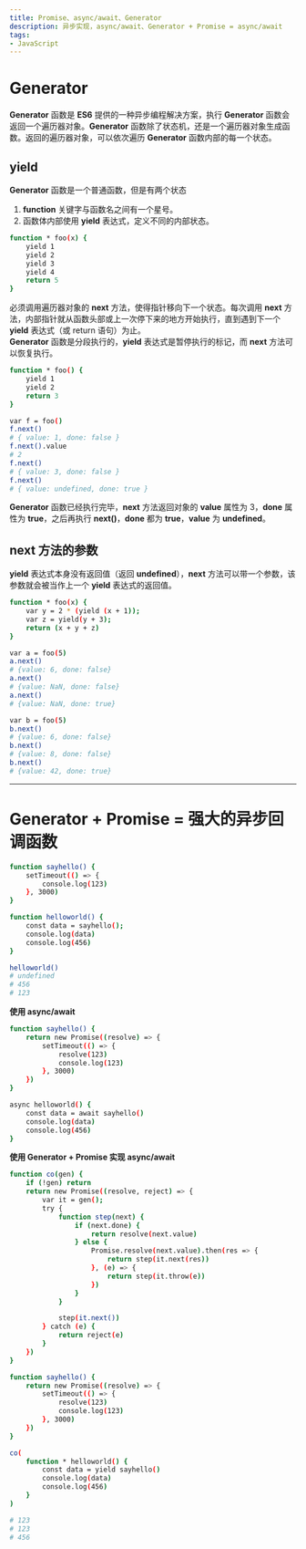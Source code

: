 ```yaml
---
title: Promise、async/await、Generator
description: 异步实现，async/await、Generator + Promise = async/await
tags:
- JavaScript
---
```


# Generator 

**Generator** 函数是 **ES6** 提供的一种异步编程解决方案，执行 **Generator** 函数会返回一个遍历器对象。**Generator** 函数除了状态机，还是一个遍历器对象生成函数。返回的遍历器对象，可以依次遍历 **Generator** 函数内部的每一个状态。

## yield

**Generator** 函数是一个普通函数，但是有两个状态<br>
1. **function** 关键字与函数名之间有一个星号。<br>
2. 函数体内部使用 **yield** 表达式，定义不同的内部状态。<br>

```bash
function * foo(x) {
    yield 1
    yield 2
    yield 3
    yield 4
    return 5
}
```

必须调用遍历器对象的 **next** 方法，使得指针移向下一个状态。每次调用 **next** 方法，内部指针就从函数头部或上一次停下来的地方开始执行，直到遇到下一个 **yield** 表达式（或 return 语句）为止。<br>**Generator** 函数是分段执行的，**yield** 表达式是暂停执行的标记，而 **next** 方法可以恢复执行。<br>

```bash
function * foo() {
    yield 1
    yield 2
    return 3
}

var f = foo()
f.next()
# { value: 1, done: false }
f.next().value
# 2
f.next()
# { value: 3, done: false }
f.next()
# { value: undefined, done: true }
```

**Generator** 函数已经执行完毕，**next** 方法返回对象的 **value** 属性为 3，**done** 属性为 **true**，之后再执行 **next()**，**done** 都为 **true**，**value** 为 **undefined**。

## next 方法的参数

**yield** 表达式本身没有返回值（返回 **undefined**），**next** 方法可以带一个参数，该参数就会被当作上一个 **yield** 表达式的返回值。

```bash
function * foo(x) {
    var y = 2 * (yield (x + 1));
    var z = yield(y + 3);
    return (x + y + z)
}

var a = foo(5)
a.next()
# {value: 6, done: false}
a.next()
# {value: NaN, done: false}
a.next()
# {value: NaN, done: true}

var b = foo(5)
b.next()
# {value: 6, done: false}
b.next()
# {value: 8, done: false}
b.next()
# {value: 42, done: true}
```

***

# Generator + Promise = 强大的异步回调函数

```bash
function sayhello() {
    setTimeout(() => {
        console.log(123)
    }, 3000)
}

function helloworld() {
    const data = sayhello();
    console.log(data)
    console.log(456)
}

helloworld()
# undefined
# 456
# 123
```

**使用 async/await**

```bash
function sayhello() {
    return new Promise((resolve) => {
        setTimeout(() => {
            resolve(123)
            console.log(123)
        }, 3000)
    })
}

async helloworld() {
    const data = await sayhello()
    console.log(data)
    console.log(456)
}
```

**使用 Generator + Promise 实现 async/await**

```bash
function co(gen) {
    if (!gen) return
    return new Promise((resolve, reject) => {
        var it = gen();
        try {
            function step(next) {
                if (next.done) {
                    return resolve(next.value)
                } else {
                    Promise.resolve(next.value).then(res => {
                        return step(it.next(res))
                    }, (e) => {
                        return step(it.throw(e))
                    }) 
                }
            }

            step(it.next())
        } catch (e) {
            return reject(e)
        }
    })
}

function sayhello() {
    return new Promise((resolve) => {
        setTimeout(() => {
            resolve(123)
            console.log(123)
        }, 3000)
    })
}

co(
    function * helloworld() {
        const data = yield sayhello()
        console.log(data)
        console.log(456)
    }
)

# 123
# 123
# 456
```